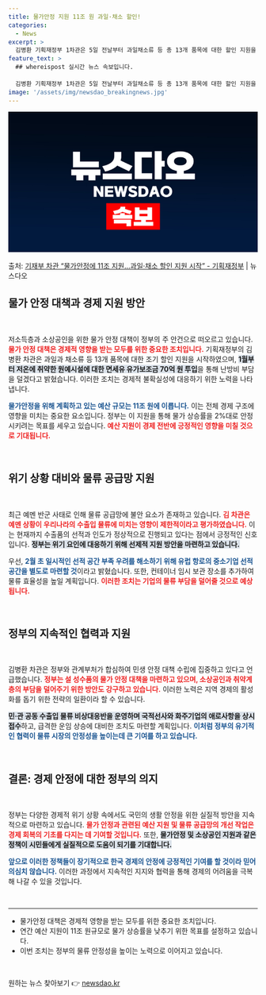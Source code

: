 ```yaml
---
title: 물가안정 지원 11조 원 과일·채소 할인!
categories:
  - News
excerpt: >
  김병환 기획재정부 1차관은 5일 전날부터 과일채소류 등 총 13개 품목에 대한 할인 지원을 조기에 시작했다며…
feature_text: >
  ## whereispost 실시간 뉴스 속보입니다.

  김병환 기획재정부 1차관은 5일 전날부터 과일채소류 등 총 13개 품목에 대한 할인 지원을 조기에 시작했다며…
image: '/assets/img/newsdao_breakingnews.jpg'
---
```


![뉴스다오 속보](/assets/img/newsdao_breakingnews.jpg)

<p>출처: <a href="https://newsdao.kr/2930" rel="dofollow">기재부 차관 “물가안정에 11조 지원…과일·채소 할인 지원 시작” - 기획재정부</a> | 뉴스다오</p>

<h2 data-ke-size="size26">물가 안정 대책과 경제 지원 방안</h2>
<p data-ke-size="size16">&nbsp;</p>
저소득층과 소상공인을 위한 물가 안정 대책이 정부의 주 안건으로 떠오르고 있습니다. <b><span style="color: #ee2323;">물가 안정 대책은 경제적 영향을 받는 모두를 위한 중요한 조치입니다.</span></b> 기획재정부의 김병환 차관은 과일과 채소류 등 13개 품목에 대한 조기 할인 지원을 시작하였으며, <b><span style="background-color: #21538527;">1월부터 저온에 취약한 원예시설에 대한 면세유 유가보조금 70억 원 투입</span></b>을 통해 난방비 부담을 덜겠다고 밝혔습니다. 이러한 조치는 경제적 불확실성에 대응하기 위한 노력을 나타냅니다. 

<b><span style="color: #1a5490;">물가안정을 위해 계획하고 있는 예산 규모는 11조 원에 이릅니다.</span></b> 이는 전체 경제 구조에 영향을 미치는 중요한 요소입니다. 정부는 이 지원을 통해 물가 상승률을 2%대로 안정시키려는 목표를 세우고 있습니다. <b><span style="color: #ee2323;">예산 지원이 경제 전반에 긍정적인 영향을 미칠 것으로 기대됩니다.</span></b>

<p data-ke-size="size16">&nbsp;</p>

<h2 data-ke-size="size26">위기 상황 대비와 물류 공급망 지원</h2>
<p data-ke-size="size16">&nbsp;</p>
최근 예멘 반군 사태로 인해 물류 공급망에 불안 요소가 존재하고 있습니다. <b><span style="color: #ee2323;">김 차관은 예멘 상황이 우리나라의 수출입 물류에 미치는 영향이 제한적이라고 평가하였습니다.</span></b> 이는 현재까지 수출품의 선적과 인도가 정상적으로 진행되고 있다는 점에서 긍정적인 신호입니다. <b><span style="background-color: #21538527;">정부는 위기 요인에 대응하기 위해 선제적 지원 방안을 마련하고 있습니다.</span></b> 

우선, <b><span style="color: #1a5490;">2월 초 일시적인 선적 공간 부족 우려를 해소하기 위해 유럽 항로의 중소기업 선적 공간을 별도로 마련할 것</span></b>이라고 밝혔습니다. 또한, 컨테이너 임시 보관 장소를 추가하여 물류 효율성을 높일 계획입니다. <b><span style="color: #ee2323;">이러한 조치는 기업의 물류 부담을 덜어줄 것으로 예상됩니다.</span></b>

<p data-ke-size="size16">&nbsp;</p>

<h2 data-ke-size="size26">정부의 지속적인 협력과 지원</h2>
<p data-ke-size="size16">&nbsp;</p>
김병환 차관은 정부와 관계부처가 합심하여 민생 안정 대책 수립에 집중하고 있다고 언급했습니다. <b><span style="color: #ee2323;">정부는 설 성수품의 물가 안정 대책을 마련하고 있으며, 소상공인과 취약계층의 부담을 덜어주기 위한 방안도 강구하고 있습니다.</span></b> 이러한 노력은 지역 경제의 활성화를 돕기 위한 전략의 일환이라 할 수 있습니다. 

<b><span style="background-color: #21538527;">민·관 공동 수출입 물류 비상대응반을 운영하며 국적선사와 화주기업의 애로사항을 상시 접수</span></b>하고, 급격한 운임 상승에 대비한 조치도 마련할 계획입니다. <b><span style="color: #1a5490;">이처럼 정부의 유기적인 협력이 물류 시장의 안정성을 높이는데 큰 기여를 하고 있습니다.</span></b>

<p data-ke-size="size16">&nbsp;</p>

<h2 data-ke-size="size26">결론: 경제 안정에 대한 정부의 의지</h2>
<p data-ke-size="size16">&nbsp;</p>
정부는 다양한 경제적 위기 상황 속에서도 국민의 생활 안정을 위한 실질적 방안을 지속적으로 마련하고 있습니다. <b><span style="color: #ee2323;">물가 안정과 관련된 예산 지원 및 물류 공급망의 개선 작업은 경제 회복의 기초를 다지는 데 기여할 것입니다.</span></b> 또한, <b><span style="background-color: #21538527;">물가안정 및 소상공인 지원과 같은 정책이 시민들에게 실질적으로 도움이 되기를 기대합니다.</span></b> 

<b><span style="color: #1a5490;">앞으로 이러한 정책들이 장기적으로 한국 경제의 안정에 긍정적인 기여를 할 것이라 믿어 의심치 않습니다.</span></b> 이러한 과정에서 지속적인 지지와 협력을 통해 경제의 어려움을 극복해 나갈 수 있을 것입니다. 

<p data-ke-size="size16">&nbsp;</p>
<hr>
<ul>
<li>물가안정 대책은 경제적 영향을 받는 모두를 위한 중요한 조치입니다.</li>
<li>연간 예산 지원이 11조 원규모로 물가 상승률을 낮추기 위한 목표를 설정하고 있습니다.</li>
<li>이번 조치는 정부의 물류 안정성을 높이는 노력으로 이어지고 있습니다.</li>
</ul>
<p data-ke-size="size16">&nbsp;</p> 

원하는 뉴스 찾아보기 👉 <a href="https://newsdao.kr" rel="dofollow">newsdao.kr</a>


